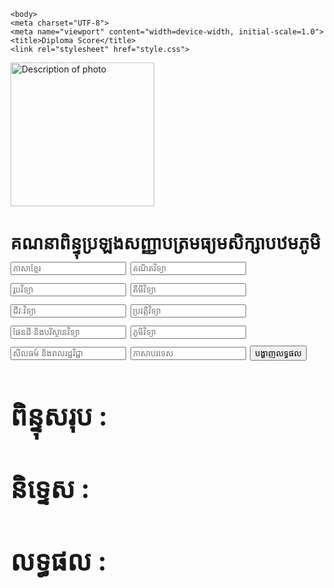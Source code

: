 
<!DOCTYPE html>
<html lang="en">
<head>
   
    <body>
    <meta charset="UTF-8">
    <meta name="viewport" content="width=device-width, initial-scale=1.0">
    <title>Diploma Score</title>
    <link rel="stylesheet" href="style.css">
</head>
<body>
    <div class="container">
        <img src="![Doc2_Page_1](https://github.com/user-attachments/assets/56c8812f-4ef0-4adf-8c05-2a923769900f)" alt="Description of photo" width="230">
        <h1>គណនាពិន្ទុប្រឡងសញ្ញាបត្រមធ្យមសិក្សាបឋមភូមិ 
        <input type="text" placeholder="ភាសាខ្មែរ" id="K">
        <input type="text" placeholder="គណិតវិទ្យា" id="M">
        <input type="text" placeholder="រូបវិទ្យា" id="P">
        <input type="text" placeholder="គីមីវិទ្យា" id="C">
        <input type="text" placeholder="ជីវៈវិទ្យា" id="B">
        <input type="text" placeholder="ប្រវត្តិវិទ្យា" id="H">
                <input type="text" placeholder="ផែនដី និងបរិស្ថានវិទ្យា" id="ES"> 
        <input type="text" placeholder="ភូមិវិទ្យា" id="G">
                <input type="text" placeholder="សីលធម៍ និងពលរដ្ឋវិជ្ជា" id=" Ma">
               <input type="text" placeholder="ភាសាបរទេស" id="E">
        <button type="button" onclick="show_result()">បង្ហាញលទ្ធផល</button>
        <div id="result">
            <h2>ពិន្ទុសរុប :<span id="total"></span></h2>
            <h2>និទ្ទេស :<span id="mention"></span></h2>
            <h2>លទ្ធផល :<span id="final_result"></span></h2>
        </div>
    </div>
    <script src="script.js"></script>
    <body>
        <script type="text/javascript" src="folder/ResuitDexam.js"></script>
    </body>
    <link rel="stylesheet"type="text/css" href="folder/ResuitDExam.css">
</head>
   </html>
